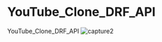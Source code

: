 # YouTube_Clone_DRF_API
YouTube_Clone_DRF_API
![capture2](https://github.com/adnanmajeed82/YouTube_Clone_DRF_API/assets/49750395/2867ad81-487d-4e86-91fc-51ca4dba814a)
